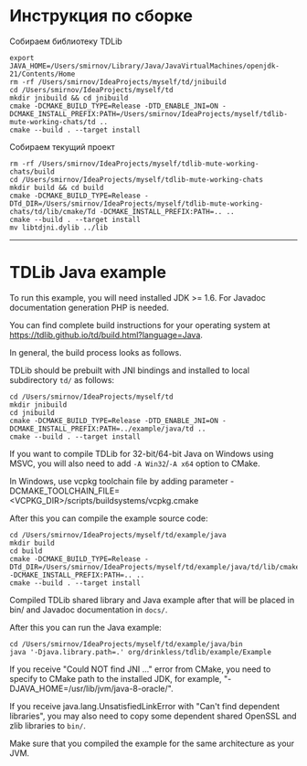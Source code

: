 # Инструкция по сборке

Собираем библиотеку TDLib 
```
export JAVA_HOME=/Users/smirnov/Library/Java/JavaVirtualMachines/openjdk-21/Contents/Home
rm -rf /Users/smirnov/IdeaProjects/myself/td/jnibuild
cd /Users/smirnov/IdeaProjects/myself/td
mkdir jnibuild && cd jnibuild
cmake -DCMAKE_BUILD_TYPE=Release -DTD_ENABLE_JNI=ON -DCMAKE_INSTALL_PREFIX:PATH=/Users/smirnov/IdeaProjects/myself/tdlib-mute-working-chats/td ..
cmake --build . --target install
```

Собираем текущий проект
```
rm -rf /Users/smirnov/IdeaProjects/myself/tdlib-mute-working-chats/build
cd /Users/smirnov/IdeaProjects/myself/tdlib-mute-working-chats
mkdir build && cd build
cmake -DCMAKE_BUILD_TYPE=Release -DTd_DIR=/Users/smirnov/IdeaProjects/myself/tdlib-mute-working-chats/td/lib/cmake/Td -DCMAKE_INSTALL_PREFIX:PATH=.. ..
cmake --build . --target install
mv libtdjni.dylib ../lib
```
 

------------------------------------------------------------------------------------------------------------------------
# TDLib Java example

To run this example, you will need installed JDK >= 1.6.
For Javadoc documentation generation PHP is needed.

You can find complete build instructions for your operating system at https://tdlib.github.io/td/build.html?language=Java.

In general, the build process looks as follows.

TDLib should be prebuilt with JNI bindings and installed to local subdirectory `td/` as follows:
```
cd /Users/smirnov/IdeaProjects/myself/td
mkdir jnibuild
cd jnibuild
cmake -DCMAKE_BUILD_TYPE=Release -DTD_ENABLE_JNI=ON -DCMAKE_INSTALL_PREFIX:PATH=../example/java/td ..
cmake --build . --target install
```
If you want to compile TDLib for 32-bit/64-bit Java on Windows using MSVC, you will also need to add `-A Win32`/`-A x64` option to CMake.

In Windows, use vcpkg toolchain file by adding parameter -DCMAKE_TOOLCHAIN_FILE=<VCPKG_DIR>/scripts/buildsystems/vcpkg.cmake

After this you can compile the example source code:
```
cd /Users/smirnov/IdeaProjects/myself/td/example/java
mkdir build
cd build
cmake -DCMAKE_BUILD_TYPE=Release -DTd_DIR=/Users/smirnov/IdeaProjects/myself/td/example/java/td/lib/cmake/Td -DCMAKE_INSTALL_PREFIX:PATH=.. ..
cmake --build . --target install
```

Compiled TDLib shared library and Java example after that will be placed in bin/ and Javadoc documentation in `docs/`.

After this you can run the Java example:
```
cd /Users/smirnov/IdeaProjects/myself/td/example/java/bin
java '-Djava.library.path=.' org/drinkless/tdlib/example/Example
```

If you receive "Could NOT find JNI ..." error from CMake, you need to specify to CMake path to the installed JDK, for example, "-DJAVA_HOME=/usr/lib/jvm/java-8-oracle/".

If you receive java.lang.UnsatisfiedLinkError with "Can't find dependent libraries", you may also need to copy some dependent shared OpenSSL and zlib libraries to `bin/`.

Make sure that you compiled the example for the same architecture as your JVM.
